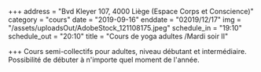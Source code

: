 +++
address = "Bvd Kleyer 107, 4000 Liège (Espace Corps et Conscience)"
category = "cours"
date = "2019-09-16"
enddate = "02019/12/17"
img = "/assets/uploadsOut/AdobeStock_121108175.jpeg"
schedule_in = "19:10"
schedule_out = "20:10"
title = "Cours de yoga adultes /Mardi soir II"

+++
Cours semi-collectifs pour adultes, niveau débutant et intermédiaire. Possibilité de débuter à n'importe quel moment de l'année.